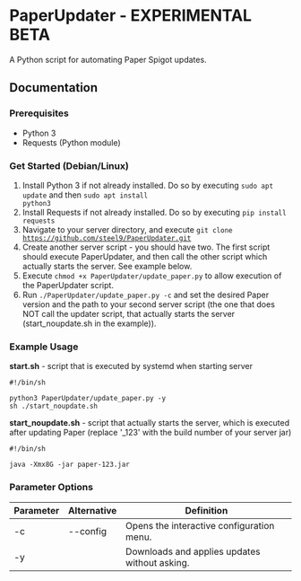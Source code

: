 # PaperUpdater - EXPERIMENTAL BETA
A Python script for automating Paper Spigot updates.

## Documentation
### Prerequisites
- Python 3
- Requests (Python module)

### Get Started (Debian/Linux)
1. Install Python 3 if not already installed. Do so by executing <code>sudo apt update</code> and then <code>sudo apt install python3</code>
2. Install Requests if not already installed. Do so by executing <code>pip install requests</code>
3. Navigate to your server directory, and execute <code>git clone https://github.com/steel9/PaperUpdater.git</code>
4. Create another server script - you should have two. The first script should execute PaperUpdater, and then call the other script which actually starts the server. See example below.
5. Execute <code>chmod +x PaperUpdater/update_paper.py</code> to allow execution of the PaperUpdater script.
6. Run <code>./PaperUpdater/update_paper.py -c</code> and set the desired Paper version and the path to your second server script (the one that does NOT call the updater script, that actually starts the server (start_noupdate.sh in the example)).


### Example Usage
**start.sh** - script that is executed by systemd when starting server

    #!/bin/sh

    python3 PaperUpdater/update_paper.py -y
    sh ./start_noupdate.sh
**start_noupdate.sh** - script that actually starts the server, which is executed after updating Paper (replace '\_123' with the build number of your server jar)

    #!/bin/sh

    java -Xmx8G -jar paper-123.jar

### Parameter Options
|Parameter|Alternative|Definition|
|---|---|---|
|-c|--config|Opens the interactive configuration menu.|
|-y||Downloads and applies updates without asking.|
